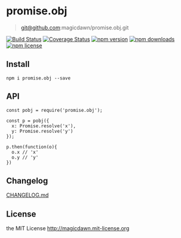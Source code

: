 # promise.obj
> git@github.com:magicdawn/promise.obj.git

[![Build Status](https://img.shields.io/travis/magicdawn/promise.obj.svg?style=flat-square)](https://travis-ci.org/magicdawn/promise.obj)
[![Coverage Status](https://img.shields.io/coveralls/magicdawn/promise.obj.svg?style=flat-square)](https://coveralls.io/github/magicdawn/promise.obj?branch=master)
[![npm version](https://img.shields.io/npm/v/promise.obj.svg?style=flat-square)](https://www.npmjs.com/package/promise.obj)
[![npm downloads](https://img.shields.io/npm/dm/promise.obj.svg?style=flat-square)](https://www.npmjs.com/package/promise.obj)
[![npm license](https://img.shields.io/npm/l/promise.obj.svg?style=flat-square)](http://magicdawn.mit-license.org)

## Install
```
npm i promise.obj --save
```

## API
```
const pobj = require('promise.obj');

const p = pobj({
  x: Promise.resolve('x'),
  y: Promise.resolve('y')
});

p.then(function(o){
  o.x // 'x'
  o.y // 'y'
})
```

## Changelog
[CHANGELOG.md](CHANGELOG.md)

## License
the MIT License http://magicdawn.mit-license.org